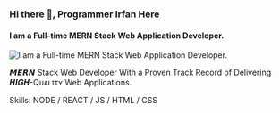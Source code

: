 ### Hi there 👋, Programmer Irfan Here
#### I am a Full-time MERN Stack Web Application Developer.
![I am a Full-time MERN Stack Web Application Developer.](https://scontent.fdac157-1.fna.fbcdn.net/v/t39.30808-6/327114524_1242938493102800_3145014526103789368_n.jpg?stp=dst-jpg_p960x960&_nc_cat=102&ccb=1-7&_nc_sid=e3f864&_nc_eui2=AeGLmElsCPtBw8QxkuvFwYkjBTLtQw5nc3AFMu1DDmdzcGBE49eAjG_SlKk1lMJKcn9YulSnmRznHHKdIuf6wfVM&_nc_ohc=PZ6yCRpp_l0AX_T265_&_nc_ht=scontent.fdac157-1.fna&oh=00_AfAB2UmcDo5RgNMhffRlFcFDbeUb4YRqgVB6e8Koki7U0A&oe=642F9C65)

𝙈𝙀𝙍𝙉 Stack Web Developer With a Proven Track Record of Delivering 𝑯𝑰𝑮𝑯-Qᴜᴀʟɪᴛʏ Web Applications.

Skills: NODE / REACT / JS / HTML / CSS





